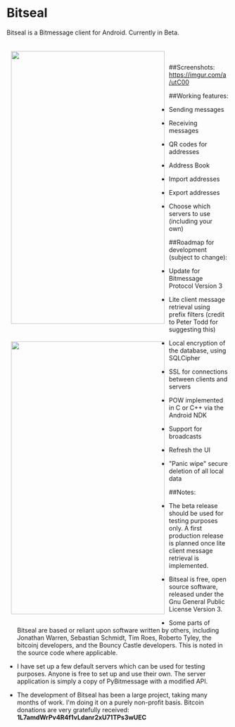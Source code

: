 Bitseal
=======

Bitseal is a Bitmessage client for Android. Currently in Beta. 

<a href="Inbox"><img src="https://i.imgur.com/45OuinZ.png" align="left" height="620" width="349" hspace="10" vspace="20"></a>
<a href="Sent"><img src="https://i.imgur.com/R2xgeDW.png" align="left" height="620" width="349" hspace="10" vspace="20" ></a>

<br><br>  


##Screenshots:	https://imgur.com/a/utC00


##Working features:
- Sending messages

- Receiving messages

- QR codes for addresses

- Address Book

- Import addresses

- Export addresses

- Choose which servers to use (including your own)


##Roadmap for development (subject to change):
- Update for Bitmessage Protocol Version 3

- Lite client message retrieval using prefix filters (credit to Peter Todd for suggesting this)

- Local encryption of the database, using SQLCipher

- SSL for connections between clients and servers

- POW implemented in C or C++ via the Android NDK

- Support for broadcasts

- Refresh the UI

- "Panic wipe" secure deletion of all local data


##Notes:

- The beta release should be used for testing purposes only. A first production release is planned once lite client message retrieval is implemented.

- Bitseal is free, open source software, released under the Gnu General Public License Version 3. 

- Some parts of Bitseal are based or reliant upon software written by others, including Jonathan Warren, Sebastian Schmidt, Tim Roes, Roberto Tyley, the bitcoinj developers, and the Bouncy Castle developers. This is noted in the source code where applicable.

- I have set up a few default servers which can be used for testing purposes. Anyone is free to set up and use their own. The server application is simply a copy of PyBitmessage with a modified API. 

- The development of Bitseal has been a large project, taking many months of work. I'm doing it on a purely non-profit basis. Bitcoin donations are very gratefully received: **1L7amdWrPv4R4f1vLdanr2xU71TPs3wUEC**
